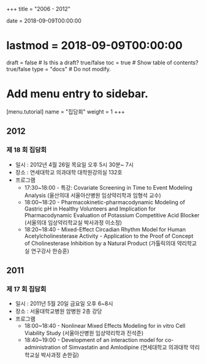 +++
title = "2006 - 2012"

date = 2018-09-09T00:00:00
# lastmod = 2018-09-09T00:00:00

draft = false  # Is this a draft? true/false
toc = true  # Show table of contents? true/false
type = "docs"  # Do not modify.

# Add menu entry to sidebar.
[menu.tutorial]
  name = "집담회"
  weight = 1
+++


## 2012

### 제 18 회 집담회
- 일시 : 2012년 4월 26일 목요일 오후 5시 30분~ 7시
- 장소 : 연세대학교 의과대학 대학원강의실 132호
- 프로그램
    - 17:30~18:00 - 특강: Covariate Screening in Time to Event Modeling Analysis
    (울산의대 서울아산병원 임상약리학과 임형석 교수)
    - 18:00~18:20 - Pharmacokinetic-pharmacodynamic Modeling of Gastric pH in Healthy Volunteers
    and Implication for Pharmacodynamic Evaluation of Potassium Competitive Acid Blocker
    (서울의대 임상약리학교실 박사과정 이소정)
    - 18:20~18:40 - Mixed-Effect Circadian Rhythm Model for Human Acetylcholinesterase Activity -
    Application to the Proof of Concept of Cholinesterase Inhibition by a Natural Product
    (가톨릭의대 약리학교실 연구강사 한승훈)

## 2011

### 제 17 회 집담회
- 일시 : 2011년 5월 20일 금요일 오후 6~8시
- 장소 : 서울대학교병원 암병원 2층 강당
- 프로그램
    - 18:00~18:40 - Nonlinear Mixed Effects Modeling for in vitro Cell Viability Study (서울아산병원 임상약리학과 진석준)
    - 18:40~19:00 - Development of an interaction model for co-administration of Simvastatin and Amlodipine 
    (연세대학교 의과대학 약리학교실 박사과정 손한길)
